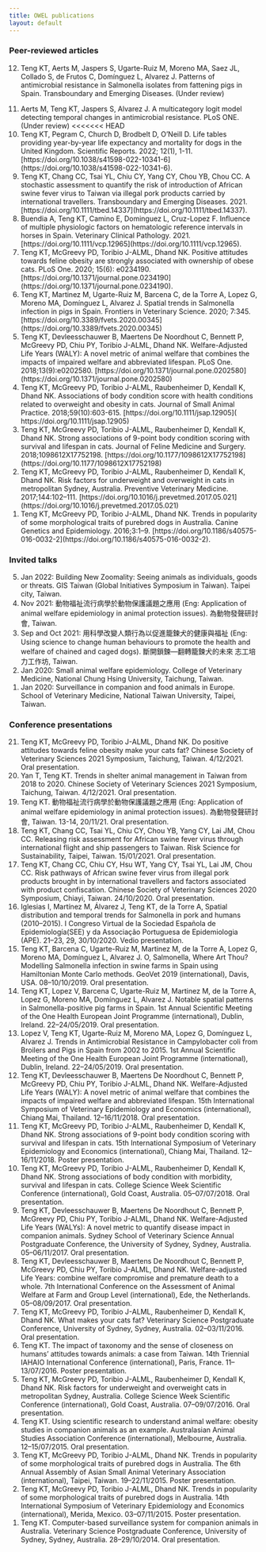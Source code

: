 ```yaml
---
title: OWEL publications
layout: default
---
```


### Peer-reviewed articles

<ol reversed>
<li>	Teng KT, Aerts M, Jaspers S, Ugarte-Ruiz M, Moreno MA, Saez JL, Collado S, de Frutos C, Domínguez L, Alvarez J. Patterns of antimicrobial resistance in Salmonella isolates from fattening pigs in Spain. Transboundary and Emerging Diseases. (Under review)
<p style="height: 0px"></p>
  
<li>	Aerts M, Teng KT, Jaspers S, Alvarez J. A multicategory logit model detecting temporal changes in antimicrobial resistance. PLoS ONE. (Under review)
<<<<<<< HEAD

<li>	Teng KT, Pegram C, Church D, Brodbelt D, O’Neill D. Life tables providing year-by-year life expectancy and mortality for dogs in the United Kingdom. Scientific Reports. 2022; 12(1), 1-11. [https://doi.org/10.1038/s41598-022-10341-6](https://doi.org/10.1038/s41598-022-10341-6).

<li>	Teng KT, Chang CC, Tsai YL, Chiu CY, Yang CY, Chou YB, Chou CC. A stochastic assessment to quantify the risk of introduction of African swine fever virus to Taiwan via illegal pork products carried by international travellers. Transboundary and Emerging Diseases. 2021. [https://doi.org/10.1111/tbed.14337](https://doi.org/10.1111/tbed.14337).

<li>	Buendia A, Teng KT, Camino E, Dominguez L, Cruz-Lopez F. Influence of multiple physiologic factors on hematologic reference intervals in horses in Spain. Veterinary Clinical Pathology. 2021. [https://doi.org/10.1111/vcp.12965](https://doi.org/10.1111/vcp.12965).

<li>  Teng KT, McGreevy PD, Toribio J-ALML, Dhand NK. Positive attitudes towards feline obesity are strongly associated with ownership of obese cats. PLoS One. 2020; 15(6): e0234190. [https://doi.org/10.1371/journal.pone.0234190](https://doi.org/10.1371/journal.pone.0234190).

<li>	Teng KT, Martinez M, Ugarte-Ruiz M, Barcena C, de la Torre A, Lopez G, Moreno MA, Domínguez L, Alvarez J. Spatial trends in Salmonella infection in pigs in Spain. Frontiers in Veterinary Science. 2020; 7:345. [https://doi.org/10.3389/fvets.2020.00345](https://doi.org/10.3389/fvets.2020.00345)

<li>	Teng KT, Devleesschauwer B, Maertens De Noordhout C, Bennett P, McGreevy PD, Chiu PY, Toribio J-ALML, Dhand NK. Welfare-Adjusted Life Years (WALY): A novel metric of animal welfare that combines the impacts of impaired welfare and abbreviated lifespan. PLoS One. 2018;13(9):e0202580. [https://doi.org/10.1371/journal.pone.0202580](https://doi.org/10.1371/journal.pone.0202580)

<li>	Teng KT, McGreevy PD, Toribio J-ALML, Raubenheimer D, Kendall K, Dhand NK. Associations of body condition score with health conditions related to overweight and obesity in cats. Journal of Small Animal Practice. 2018;59(10):603-615. [https://doi.org/10.1111/jsap.12905]( https://doi.org/10.1111/jsap.12905)

<li>	Teng KT, McGreevy PD, Toribio J-ALML, Raubenheimer D, Kendall K, Dhand NK. Strong associations of 9-point body condition scoring with survival and lifespan in cats. Journal of Feline Medicine and Surgery. 2018;1098612X17752198. [https://doi.org/10.1177/1098612X17752198](https://doi.org/10.1177/1098612X17752198)

<li>	Teng KT, McGreevy PD, Toribio J-ALML, Raubenheimer D, Kendall K, Dhand NK. Risk factors for underweight and overweight in cats in metropolitan Sydney, Australia. Preventive Veterinary Medicine. 2017;144:102–111. [https://doi.org/10.1016/j.prevetmed.2017.05.021](https://doi.org/10.1016/j.prevetmed.2017.05.021)

<li>  Teng KT, McGreevy PD, Toribio J-ALML, Dhand NK. Trends in popularity of some morphological traits of purebred dogs in Australia. Canine Genetics and Epidemiology. 2016;3:1–9. [https://doi.org/10.1186/s40575-016-0032-2](https://doi.org/10.1186/s40575-016-0032-2).</ol>


### Invited talks
<ol reversed>
<li>  Jan 2022: Building New Zoomality: Seeing animals as individuals, goods or threats. GIS Taiwan (Global Initiatives Symposium in Taiwan). Taipei city, Taiwan. 

<li>	Nov 2021: 動物福祉流行病學於動物保護議題之應用 (Eng: Application of animal welfare epidemiology in animal protection issues). 為動物發聲研討會, Taiwan.

<li>	Sep and Oct 2021: 用科學改變人類行為以促進籠鍊犬的健康與福祉 (Eng: Using science to change human behaviours to promote the health and welfare of chained and caged dogs). 斷開鎖鍊—翻轉籠鍊犬的未來 志工培力工作坊, Taiwan.

<li>	Jan 2020: Small animal welfare epidemiology. College of Veterinary Medicine, National Chung Hsing University, Taichung, Taiwan. 

<li>  Jan 2020: Surveillance in companion and food animals in Europe. School of Veterinary Medicine, National Taiwan University, Taipei, Taiwan.</ol>


### Conference presentations
<ol reversed>
<li>	Teng KT, McGreevy PD, Toribio J-ALML, Dhand NK. Do positive attitudes towards feline obesity make your cats fat? Chinese Society of Veterinary Sciences 2021 Symposium, Taichung, Taiwan. 4/12/2021. Oral presentation.

<li>	Yan T, Teng KT. Trends in shelter animal management in Taiwan from 2018 to 2020. Chinese Society of Veterinary Sciences 2021 Symposium, Taichung, Taiwan. 4/12/2021. Oral presentation.

<li>	Teng KT. 動物福祉流行病學於動物保護議題之應用 (Eng: Application of animal welfare epidemiology in animal protection issues). 為動物發聲研討會, Taiwan. 13-14, 20/11/21. Oral presentation.

<li>	Teng KT, Chang CC, Tsai YL, Chiu CY, Chou YB, Yang CY, Lai JM, Chou CC. Releasing risk assessment for African swine fever virus through international flight and ship passengers to Taiwan. Risk Science for Sustainability, Taipei, Taiwan. 15/01/2021. Oral presentation.

<li>	Teng KT, Chang CC, Chiu CY, Hsu WT, Yang CY, Tsai YL, Lai JM, Chou CC. Risk pathways of African swine fever virus from illegal pork products brought in by international travellers and factors associated with product confiscation. Chinese Society of Veterinary Sciences 2020 Symposium, Chiayi, Taiwan. 24/10/2020. Oral presentation.

<li>	Iglesias I, Martínez M, Álvarez J, Teng KT, de la Torre A, Spatial distribution and temporal trends for Salmonella in pork and humans (2010–2015). I Congreso Virtual de la Sociedad Española de Epidemiología(SEE) y da Associação Portuguesa de Epidemiologia (APE). 21–23, 29, 30/10/2020. Vedio presentation. 

<li>	Teng KT, Barcena C, Ugarte-Ruiz M, Martinez M, de la Torre A, Lopez G, Moreno MA, Domínguez L, Alvarez J. O, Salmonella, Where Art Thou? Modelling Salmonella infection in swine farms in Spain using Hamiltonian Monte Carlo methods. GeoVet 2019 (international), Davis, USA. 08–10/10/2019. Oral presentation.

<li>	Teng KT, Lopez V, Barcena C, Ugarte-Ruiz M, Martinez M, de la Torre A, Lopez G, Moreno MA, Domínguez L, Alvarez J. Notable spatial patterns in Salmonella-positive pig farms in Spain. 1st Annual Scientific Meeting of the One Health European Joint Programme (international), Dublin, Ireland. 22–24/05/2019. Oral presentation.

<li>	Lopez V, Teng KT, Ugarte-Ruiz M, Moreno MA, Lopez G, Domínguez L, Alvarez J. Trends in Antimicrobial Resistance in Campylobacter coli from Broilers and Pigs in Spain from 2002 to 2015. 1st Annual Scientific Meeting of the One Health European Joint Programme (international), Dublin, Ireland. 22–24/05/2019. Oral presentation.

<li>	Teng KT, Devleesschauwer B, Maertens De Noordhout C, Bennett P, McGreevy PD, Chiu PY, Toribio J-ALML, Dhand NK. Welfare-Adjusted Life Years (WALY): A novel metric of animal welfare that combines the impacts of impaired welfare and abbreviated lifespan. 15th International Symposium of Veterinary Epidemiology and Economics (international), Chiang Mai, Thailand. 12–16/11/2018. Oral presentation.

<li>	Teng KT, McGreevy PD, Toribio J-ALML, Raubenheimer D, Kendall K, Dhand NK. Strong associations of 9-point body condition scoring with survival and lifespan in cats. 15th International Symposium of Veterinary Epidemiology and Economics (international), Chiang Mai, Thailand. 12–16/11/2018. Poster presentation.

<li>	Teng KT, McGreevy PD, Toribio J-ALML, Raubenheimer D, Kendall K, Dhand NK. Strong associations of body condition with morbidity, survival and lifespan in cats. College Science Week Scientific Conference (international), Gold Coast, Australia. 05–07/07/2018. Oral presentation.

<li>	Teng KT, Devleesschauwer B, Maertens De Noordhout C, Bennett P, McGreevy PD, Chiu PY, Toribio J-ALML, Dhand NK. Welfare-Adjusted Life Years (WALYs): A novel metric to quantify disease impact in companion animals. Sydney School of Veterinary Science Annual Postgraduate Conference, the University of Sydney, Sydney, Australia. 05–06/11/2017. Oral presentation.

<li>	Teng KT, Devleesschauwer B, Maertens De Noordhout C, Bennett P, McGreevy PD, Chiu PY, Toribio J-ALML, Dhand NK. Welfare-adjusted Life Years: combine welfare compromise and premature death to a whole. 7th International Conference on the Assessment of Animal Welfare at Farm and Group Level (international), Ede, the Netherlands. 05–08/09/2017. Oral presentation.

<li>	Teng KT, McGreevy PD, Toribio J-ALML, Raubenheimer D, Kendall K, Dhand NK. What makes your cats fat? Veterinary Science Postgraduate Conference, University of Sydney, Sydney, Australia. 02–03/11/2016. Oral presentation.

<li>	Teng KT. The impact of taxonomy and the sense of closeness on humans’ attitudes towards animals: a case from Taiwan. 14th Triennial IAHAIO International Conference (international), Paris, France. 11–13/07/2016. Poster presentation.

<li>	Teng KT, McGreevy PD, Toribio J-ALML, Raubenheimer D, Kendall K, Dhand NK. Risk factors for underweight and overweight cats in metropolitan Sydney, Australia. College Science Week Scientific Conference (international), Gold Coast, Australia. 07–09/07/2016. Oral presentation.

<li>	Teng KT. Using scientific research to understand animal welfare: obesity studies in companion animals as an example. Australasian Animal Studies Association Conference (international), Melbourne, Australia. 12–15/07/2015. Oral presentation.

<li>	Teng KT, McGreevy PD, Toribio J-ALML, Dhand NK. Trends in popularity of some morphological traits of purebred dogs in Australia. The 6th Annual Assembly of Asian Small Animal Veterinary Association (international), Taipei, Taiwan. 19–22/11/2015. Poster presentation.

<li>	Teng KT, McGreevy PD, Toribio J-ALML, Dhand NK. Trends in popularity of some morphological traits of purebred dogs in Australia. 14th International Symposium of Veterinary Epidemiology and Economics (international), Merida, Mexico. 03–07/11/2015. Poster presentation.

<li>	Teng KT. Computer-based surveillance system for companion animals in Australia. Veterinary Science Postgraduate Conference, University of Sydney, Sydney, Australia. 28–29/10/2014. 
Oral presentation.</ol>
